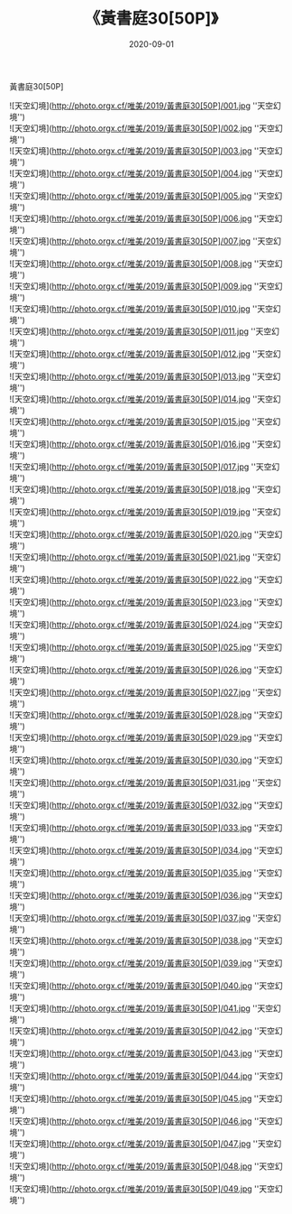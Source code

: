﻿---
layout: post
title:  《黃書庭30[50P]》
date:   2020-09-01
img: http://photo.orgx.cf/唯美/2019/黃書庭30[50P]/000.jpg
categories: [美女, 清纯, 唯美]
---

黃書庭30[50P]



![天空幻境](http://photo.orgx.cf/唯美/2019/黃書庭30[50P]/001.jpg ''天空幻境'') <br>
![天空幻境](http://photo.orgx.cf/唯美/2019/黃書庭30[50P]/002.jpg ''天空幻境'') <br>
![天空幻境](http://photo.orgx.cf/唯美/2019/黃書庭30[50P]/003.jpg ''天空幻境'') <br>
![天空幻境](http://photo.orgx.cf/唯美/2019/黃書庭30[50P]/004.jpg ''天空幻境'') <br>
![天空幻境](http://photo.orgx.cf/唯美/2019/黃書庭30[50P]/005.jpg ''天空幻境'') <br>
![天空幻境](http://photo.orgx.cf/唯美/2019/黃書庭30[50P]/006.jpg ''天空幻境'') <br>
![天空幻境](http://photo.orgx.cf/唯美/2019/黃書庭30[50P]/007.jpg ''天空幻境'') <br>
![天空幻境](http://photo.orgx.cf/唯美/2019/黃書庭30[50P]/008.jpg ''天空幻境'') <br>
![天空幻境](http://photo.orgx.cf/唯美/2019/黃書庭30[50P]/009.jpg ''天空幻境'') <br>
![天空幻境](http://photo.orgx.cf/唯美/2019/黃書庭30[50P]/010.jpg ''天空幻境'') <br>
![天空幻境](http://photo.orgx.cf/唯美/2019/黃書庭30[50P]/011.jpg ''天空幻境'') <br>
![天空幻境](http://photo.orgx.cf/唯美/2019/黃書庭30[50P]/012.jpg ''天空幻境'') <br>
![天空幻境](http://photo.orgx.cf/唯美/2019/黃書庭30[50P]/013.jpg ''天空幻境'') <br>
![天空幻境](http://photo.orgx.cf/唯美/2019/黃書庭30[50P]/014.jpg ''天空幻境'') <br>
![天空幻境](http://photo.orgx.cf/唯美/2019/黃書庭30[50P]/015.jpg ''天空幻境'') <br>
![天空幻境](http://photo.orgx.cf/唯美/2019/黃書庭30[50P]/016.jpg ''天空幻境'') <br>
![天空幻境](http://photo.orgx.cf/唯美/2019/黃書庭30[50P]/017.jpg ''天空幻境'') <br>
![天空幻境](http://photo.orgx.cf/唯美/2019/黃書庭30[50P]/018.jpg ''天空幻境'') <br>
![天空幻境](http://photo.orgx.cf/唯美/2019/黃書庭30[50P]/019.jpg ''天空幻境'') <br>
![天空幻境](http://photo.orgx.cf/唯美/2019/黃書庭30[50P]/020.jpg ''天空幻境'') <br>
![天空幻境](http://photo.orgx.cf/唯美/2019/黃書庭30[50P]/021.jpg ''天空幻境'') <br>
![天空幻境](http://photo.orgx.cf/唯美/2019/黃書庭30[50P]/022.jpg ''天空幻境'') <br>
![天空幻境](http://photo.orgx.cf/唯美/2019/黃書庭30[50P]/023.jpg ''天空幻境'') <br>
![天空幻境](http://photo.orgx.cf/唯美/2019/黃書庭30[50P]/024.jpg ''天空幻境'') <br>
![天空幻境](http://photo.orgx.cf/唯美/2019/黃書庭30[50P]/025.jpg ''天空幻境'') <br>
![天空幻境](http://photo.orgx.cf/唯美/2019/黃書庭30[50P]/026.jpg ''天空幻境'') <br>
![天空幻境](http://photo.orgx.cf/唯美/2019/黃書庭30[50P]/027.jpg ''天空幻境'') <br>
![天空幻境](http://photo.orgx.cf/唯美/2019/黃書庭30[50P]/028.jpg ''天空幻境'') <br>
![天空幻境](http://photo.orgx.cf/唯美/2019/黃書庭30[50P]/029.jpg ''天空幻境'') <br>
![天空幻境](http://photo.orgx.cf/唯美/2019/黃書庭30[50P]/030.jpg ''天空幻境'') <br>
![天空幻境](http://photo.orgx.cf/唯美/2019/黃書庭30[50P]/031.jpg ''天空幻境'') <br>
![天空幻境](http://photo.orgx.cf/唯美/2019/黃書庭30[50P]/032.jpg ''天空幻境'') <br>
![天空幻境](http://photo.orgx.cf/唯美/2019/黃書庭30[50P]/033.jpg ''天空幻境'') <br>
![天空幻境](http://photo.orgx.cf/唯美/2019/黃書庭30[50P]/034.jpg ''天空幻境'') <br>
![天空幻境](http://photo.orgx.cf/唯美/2019/黃書庭30[50P]/035.jpg ''天空幻境'') <br>
![天空幻境](http://photo.orgx.cf/唯美/2019/黃書庭30[50P]/036.jpg ''天空幻境'') <br>
![天空幻境](http://photo.orgx.cf/唯美/2019/黃書庭30[50P]/037.jpg ''天空幻境'') <br>
![天空幻境](http://photo.orgx.cf/唯美/2019/黃書庭30[50P]/038.jpg ''天空幻境'') <br>
![天空幻境](http://photo.orgx.cf/唯美/2019/黃書庭30[50P]/039.jpg ''天空幻境'') <br>
![天空幻境](http://photo.orgx.cf/唯美/2019/黃書庭30[50P]/040.jpg ''天空幻境'') <br>
![天空幻境](http://photo.orgx.cf/唯美/2019/黃書庭30[50P]/041.jpg ''天空幻境'') <br>
![天空幻境](http://photo.orgx.cf/唯美/2019/黃書庭30[50P]/042.jpg ''天空幻境'') <br>
![天空幻境](http://photo.orgx.cf/唯美/2019/黃書庭30[50P]/043.jpg ''天空幻境'') <br>
![天空幻境](http://photo.orgx.cf/唯美/2019/黃書庭30[50P]/044.jpg ''天空幻境'') <br>
![天空幻境](http://photo.orgx.cf/唯美/2019/黃書庭30[50P]/045.jpg ''天空幻境'') <br>
![天空幻境](http://photo.orgx.cf/唯美/2019/黃書庭30[50P]/046.jpg ''天空幻境'') <br>
![天空幻境](http://photo.orgx.cf/唯美/2019/黃書庭30[50P]/047.jpg ''天空幻境'') <br>
![天空幻境](http://photo.orgx.cf/唯美/2019/黃書庭30[50P]/048.jpg ''天空幻境'') <br>
![天空幻境](http://photo.orgx.cf/唯美/2019/黃書庭30[50P]/049.jpg ''天空幻境'') <br>